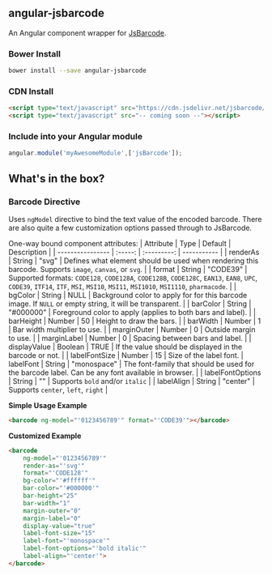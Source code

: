 ## angular-jsbarcode
An Angular component wrapper for [JsBarcode](https://github.com/lindell/JsBarcode).


### Bower Install
```bash
bower install --save angular-jsbarcode
```

### CDN Install
```html
<script type="text/javascript" src="https://cdn.jsdelivr.net/jsbarcode/3.5.1/JsBarcode.all.min.js"></script>
<script type="text/javascript" src="-- coming soon --"></script>
```

### Include into your Angular module
```js
angular.module('myAwesomeModule',['jsBarcode']);
```

## What's in the box?

### Barcode Directive

Uses `ngModel` directive to bind the text value of the encoded barcode. There are also quite a few customization options passed through to JsBarcode.

One-way bound component attributes:
| Attribute        | Type    | Default     | Description |
| ---------------- | :-----: | :---------: | ----------- |
| renderAs         | String  | "svg"       | Defines what element should be used when rendering this barcode. Supports `image`, `canvas`, or `svg`. |
| format           | String  | "CODE39"    | Supported formats: `CODE128`, `CODE128A`, `CODE128B`, `CODE128C`, `EAN13`, `EAN8`, `UPC`, `CODE39`, `ITF14`, `ITF`, `MSI`, `MSI10`, `MSI11`, `MSI1010`, `MSI1110`, `pharmacode`. |
| bgColor          | String  | NULL        | Background color to apply for for this barcode image. If `NULL` or empty string, it will be transparent. |
| barColor         | String  | "#000000"   | Foreground color to apply (applies to both bars and label). |
| barHeight        | Number  | 50          | Height to draw the bars. |
| barWidth         | Number  | 1           | Bar width multiplier to use. |
| marginOuter      | Number  | 0           | Outside margin to use. |
| marginLabel      | Number  | 0           | Spacing between bars and label. |
| displayValue     | Boolean | TRUE        | If the value should be displayed in the barcode or not. |
| labelFontSize    | Number  | 15          | Size of the label font.
| labelFont        | String  | "monospace" | The font-family that should be used for the barcode label. Can be any font available in browser. |
| labelFontOptions | String  | ""          | Supports `bold` and/or `italic` |
| labelAlign       | String  | "center"    | Supports `center`, `left`, `right` |

**Simple Usage Example**
```html
<barcode ng-model="'0123456789'" format="'CODE39'"></barcode>
```

**Customized Example**
```html
<barcode
    ng-model="'0123456789'"
    render-as="'svg'"
    format="'CODE128'"
    bg-color="'#ffffff'"
    bar-color="'#000000'"
    bar-height="25"
    bar-width="1"
    margin-outer="0"
    margin-label="0"
    display-value="true"
    label-font-size="15"
    label-font="'monospace'"
    label-font-options="'bold italic'"
    label-align="'center'">
</barcode>
```
